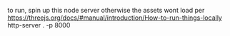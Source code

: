 to run, spin up this node server otherwise the assets wont load per https://threejs.org/docs/#manual/introduction/How-to-run-things-locally
http-server . -p 8000
